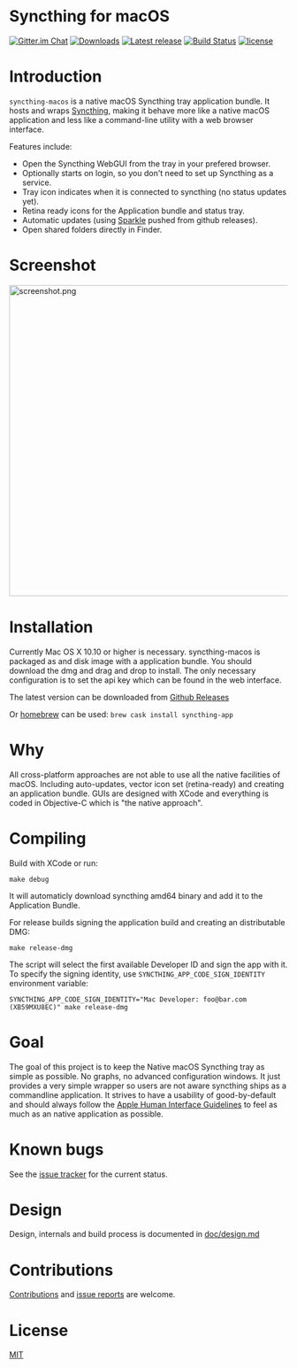 # Syncthing for macOS

[![Gitter.im Chat](https://img.shields.io/badge/gitter-join%20chat-green.svg)](https://gitter.im/syncthing-macos/Lobby)
[![Downloads](https://img.shields.io/github/downloads/syncthing/syncthing-macos/total.svg)](https://github.com/syncthing/syncthing-macos/releases) [![Latest release](https://img.shields.io/github/release/syncthing/syncthing-macos.svg)](https://github.com/syncthing/syncthing-macos/releases/latest) [![Build Status](https://travis-ci.org/syncthing/syncthing-macos.svg?branch=master)](https://travis-ci.org/syncthing/syncthing-macos) [![license](https://img.shields.io/github/license/mashape/apistatus.svg?maxAge=2592000)](LICENSE)

# Introduction

`syncthing-macos` is a native macOS Syncthing tray application bundle. It hosts and wraps [Syncthing](https://syncthing.net), making it behave more like a native macOS application and less like a command-line utility with a web browser interface.

Features include:

 * Open the Syncthing WebGUI from the tray in your prefered browser.
 * Optionally starts on login, so you don't need to set up Syncthing as a service.
 * Tray icon indicates when it is connected to syncthing (no status updates yet).
 * Retina ready icons for the Application bundle and status tray.
 * Automatic updates (using [Sparkle](https://sparkle-project.org) pushed from github releases).
 * Open shared folders directly in Finder.

# Screenshot

<img width="562" alt="screenshot.png" src="https://user-images.githubusercontent.com/1050166/43681636-f2ef6fea-9859-11e8-97f8-88a159b281ba.png">

# Installation

Currently Mac OS X 10.10 or higher is necessary. syncthing-macos is packaged as and disk image with a application bundle.
 You should download the dmg and drag and drop to install. The only necessary configuration is to set the api key which
 can be found in the web interface.

The latest version can be downloaded from [Github Releases](https://github.com/syncthing/syncthing-macos/releases/latest)

Or [homebrew](https://github.com/Homebrew/homebrew-cask) can be used: `brew cask install syncthing-app`

# Why

All cross-platform approaches are not able to use all the native facilities of macOS. Including auto-updates,
 vector icon set (retina-ready) and creating an application bundle. GUIs are designed with XCode and everything
 is coded in Objective-C which is "the native approach".

# Compiling

Build with XCode or run:

```
make debug
```

It will automaticly download syncthing amd64 binary and add it to the Application Bundle.

For release builds signing the application build and creating an distributable DMG:

```
make release-dmg
```

The script will select the first available Developer ID and sign the app with it. To specify the signing identity, use `SYNCTHING_APP_CODE_SIGN_IDENTITY` environment variable:

```
SYNCTHING_APP_CODE_SIGN_IDENTITY="Mac Developer: foo@bar.com (XB59MXU8EC)" make release-dmg
```

# Goal

The goal of this project is to keep the Native macOS Syncthing tray as simple as possible. No graphs, no advanced configuration
 windows. It just provides a very simple wrapper so users are not aware syncthing ships as a commandline application. It strives to have a usability of good-by-default and should always follow the [Apple Human Interface Guidelines](https://developer.apple.com/design/human-interface-guidelines/macos) to feel as much as an native application as possible.

# Known bugs

See the [issue tracker](https://github.com/syncthing/syncthing-macos/issues) for the current status.

# Design

Design, internals and build process is documented in [doc/design.md](doc/design.md)

# Contributions

[Contributions](CONTRIBUTING.md) and [issue reports](https://github.com/syncthing/syncthing-macos/issues) are welcome.

# License

[MIT](LICENSE)
